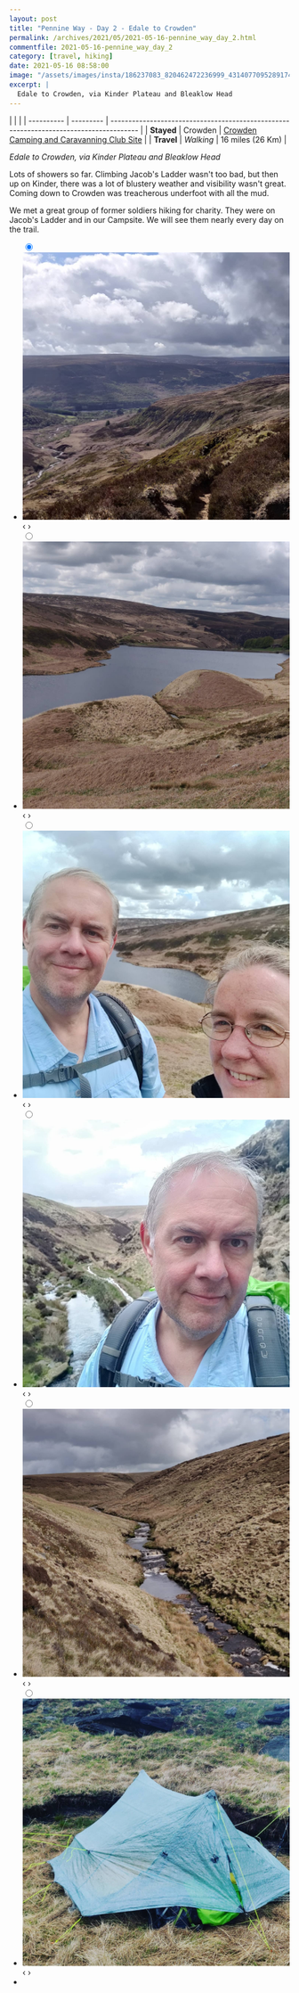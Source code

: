 ```yaml
---
layout: post
title: "Pennine Way - Day 2 - Edale to Crowden"
permalink: /archives/2021/05/2021-05-16-pennine_way_day_2.html
commentfile: 2021-05-16-pennine_way_day_2
category: [travel, hiking]
date: 2021-05-16 08:58:00
image: "/assets/images/insta/186237083_820462472236999_431407709528917428_n_17902811605844859.jpg"
excerpt: |
  Edale to Crowden, via Kinder Plateau and Bleaklow Head
---
```


|            |           |
| ---------- | --------- | -------------------------------------------------------------------------------------- |
| **Stayed** | Crowden   | [Crowden Camping and Caravanning Club Site](https://maps.app.goo.gl/jp7UmMBVL88Cpcoz6) |
| **Travel** | _Walking_ | 16 miles (26 Km)                                                                       |

_Edale to Crowden, via Kinder Plateau and Bleaklow Head_

Lots of showers so far. Climbing Jacob's Ladder wasn't too bad, but then up on Kinder, there was a lot of blustery weather and visibility wasn't great. Coming down to Crowden was treacherous underfoot with all the mud.

We met a great group of former soldiers hiking for charity. They were on Jacob's Ladder and in our Campsite. We will see them nearly every day on the trail.

<ul class="slides">
    <input type="radio" name="radio-btn" id="img-1" checked="checked" />
    <li class="slide-container">
        <div class="slide">
          <a href="/assets/images/insta/185945778_141216038028696_160019210713837333_n_17919406837656014.jpg"><img src="/assets/images/insta/185945778_141216038028696_160019210713837333_n_17919406837656014.jpg" /></a>
        </div>			
    	<div class="nav">
      	     <label for="img-6" class="prev">&#x2039;</label>
      	     <label for="img-2" class="next">&#x203a;</label>
    	 </div>
    </li>    <input type="radio" name="radio-btn" id="img-2"  />
    <li class="slide-container">
        <div class="slide">
          <a href="/assets/images/insta/186348319_805054277045767_8223727298298057616_n_18227400424041388.jpg"><img src="/assets/images/insta/186348319_805054277045767_8223727298298057616_n_18227400424041388.jpg" /></a>
        </div>			
    	<div class="nav">
      	     <label for="img-1" class="prev">&#x2039;</label>
      	     <label for="img-3" class="next">&#x203a;</label>
    	 </div>
    </li>    <input type="radio" name="radio-btn" id="img-3"  />
    <li class="slide-container">
        <div class="slide">
          <a href="/assets/images/insta/186961095_333412138168266_1823099167174955968_n_17875631027377728.jpg"><img src="/assets/images/insta/186961095_333412138168266_1823099167174955968_n_17875631027377728.jpg" /></a>
        </div>			
    	<div class="nav">
      	     <label for="img-2" class="prev">&#x2039;</label>
      	     <label for="img-4" class="next">&#x203a;</label>
    	 </div>
    </li>    <input type="radio" name="radio-btn" id="img-4"  />
    <li class="slide-container">
        <div class="slide">
          <a href="/assets/images/insta/186341444_468668067575439_3565754641706116654_n_18144550864165331.jpg"><img src="/assets/images/insta/186341444_468668067575439_3565754641706116654_n_18144550864165331.jpg" /></a>
        </div>			
    	<div class="nav">
      	     <label for="img-3" class="prev">&#x2039;</label>
      	     <label for="img-5" class="next">&#x203a;</label>
    	 </div>
    </li>    <input type="radio" name="radio-btn" id="img-5"  />
    <li class="slide-container">
        <div class="slide">
          <a href="/assets/images/insta/186224833_327562738962757_231653270497617842_n_17897645191946915.jpg"><img src="/assets/images/insta/186224833_327562738962757_231653270497617842_n_17897645191946915.jpg" /></a>
        </div>			
    	<div class="nav">
      	     <label for="img-4" class="prev">&#x2039;</label>
      	     <label for="img-6" class="next">&#x203a;</label>
    	 </div>
    </li>
    <input type="radio" name="radio-btn" id="img-6" />
    <li class="slide-container">
        <div class="slide">
          <a href="/assets/images/insta/186237083_820462472236999_431407709528917428_n_17902811605844859.jpg"><img src="/assets/images/insta/186237083_820462472236999_431407709528917428_n_17902811605844859.jpg" /></a>
        </div>
    	<div class="nav">
      	     <label for="img-5" class="prev">&#x2039;</label>
      	     <label for="img-1" class="next">&#x203a;</label>
    	 </div>
    </li>
  <li class="nav-dots">
      <label for="img-1" class="nav-dot" id="img-dot-1"></label>
      <label for="img-2" class="nav-dot" id="img-dot-2"></label>
      <label for="img-3" class="nav-dot" id="img-dot-3"></label>
      <label for="img-4" class="nav-dot" id="img-dot-4"></label>
      <label for="img-5" class="nav-dot" id="img-dot-5"></label>
      <label for="img-6" class="nav-dot" id="img-dot-6"></label>
  </li>
</ul>
